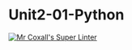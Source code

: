 # Unit2-01-Python
[![Mr Coxall's Super Linter](https://github.com/ICS3U-Programming-Kent-Gatera/Unit2-01-Python/workflows/Mr%20Coxall's%20Super%20Linter/badge.svg)](https://github.com/ICS3U-Programming-Kent-Gatera/Unit2-01-Python/actions/)
